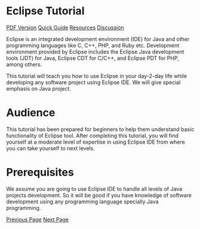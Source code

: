 # Eclipse Tutorial
[PDF Version](../eclipse/eclipse_pdf_version.md)
[Quick Guide](../eclipse/eclipse_quick_guide.md)
[Resources](../eclipse/eclipse_useful_resources.md)
[Discussion](../eclipse/eclipse_discussion.md)

Eclipse is an integrated development environment (IDE) for Java and other programming languages like C, C++, PHP, and Ruby etc. Development environment provided by Eclipse includes the Eclipse Java development tools (JDT) for Java, Eclipse CDT for C/C++, and Eclipse PDT for PHP, among others.

This tutorial will teach you how to use Eclipse in your day-2-day life while developing any software project using Eclipse IDE. We will give special emphasis on Java project.

# Audience
This tutorial has been prepared for beginners to help them understand basic functionality of Eclipse tool. After completing this tutorial, you will find yourself at a moderate level of expertise in using Eclipse IDE from where you can take yourself to next levels.

# Prerequisites
We assume you are going to use Eclipse IDE to handle all levels of Java projects development. So it will be good if you have knowledge of software development using any programming language specially Java programming.


[Previous Page](../eclipse/index.md) [Next Page](../eclipse/eclipse_overview.md) 
